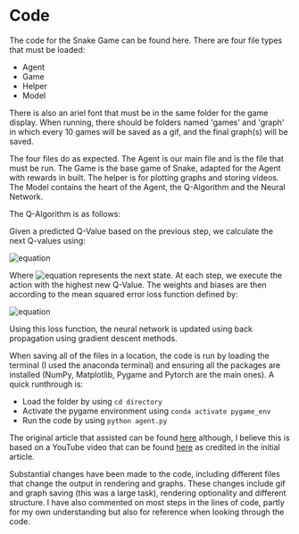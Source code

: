 # Code
The code for the Snake Game can be found here.
There are four file types that must be loaded:
  - Agent
  - Game
  - Helper
  - Model
    
There is also an ariel font that must be in the same folder for the game display.
When running, there should be folders named 'games' and 'graph' in which every 10 games will be saved as a gif, and the final graph(s) will be saved.

The four files do as expected. The Agent is our main file and is the file that must be run. The Game is the base game of Snake, adapted for the Agent with rewards in built. The helper is for plotting graphs and storing videos. The Model contains the heart of the Agent, the Q-Algorithm and the Neural Network.

The Q-Algorithm is as follows:

  Given a predicted Q-Value based on the previous step, we calculate the next Q-values using:
  
  ![equation](https://latex.codecogs.com/svg.image?%20Q_%7Bnew%7D=r&plus;%5Cgamma%5Ccdot%20Q_%7B%5Ctext%7Bpred%7D%7D(S'))
  
  Where ![equation](https://latex.codecogs.com/svg.image?S') represents the next state. At each step, we execute the action with the highest new Q-Value. 
  The weights and biases are then according to the mean squared error loss function defined by:
  
  ![equation](https://latex.codecogs.com/svg.image?%5Cmathcal%7BL%7D=(Q_%7B%5Ctext%7Bnew%7D%7D-Q_%7B%5Ctext%7Bpred%7D%7D)%5E2)
  
  Using this loss function, the neural network is updated using back propagation using gradient descent methods.

When saving all of the files in a location, the code is run by loading the terminal (I used the anaconda terminal) and ensuring all the packages are installed (NumPy, Matplotlib, Pygame and Pytorch are the main ones). A quick runthrough is:
  - Load the folder by using `cd directory`
  - Activate the pygame environment using `conda activate pygame_env`
  - Run the code by using `python agent.py`


The original article that assisted can be found [here](https://medium.com/@nancy.q.zhou/teaching-an-ai-to-play-the-snake-game-using-reinforcement-learning-6d2a6e8f3b1c) although, I believe this is based on a YouTube video that can be found [here](https://www.youtube.com/watch?v=L8ypSXwyBds&t=1010s) as credited in the initial article.

Substantial changes have been made to the code, including different files that change the output in rendering and graphs. These changes include gif and graph saving (this was a large task), rendering optionality and different structure. I have also commented on most steps in the lines of code, partly for my own understanding but also for reference when looking through the code.
